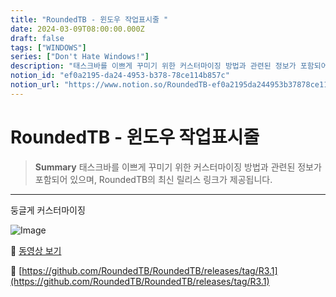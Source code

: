 ```yaml
---
title: "RoundedTB - 윈도우 작업표시줄 "
date: 2024-03-09T08:00:00.000Z
draft: false
tags: ["WINDOWS"]
series: ["Don't Hate Windows!"]
description: "태스크바를 이쁘게 꾸미기 위한 커스터마이징 방법과 관련된 정보가 포함되어 있으며, RoundedTB의 최신 릴리스 링크가 제공됩니다."
notion_id: "ef0a2195-da24-4953-b378-78ce114b857c"
notion_url: "https://www.notion.so/RoundedTB-ef0a2195da244953b37878ce114b857c"
---
```


# RoundedTB - 윈도우 작업표시줄 

> **Summary**
> 태스크바를 이쁘게 꾸미기 위한 커스터마이징 방법과 관련된 정보가 포함되어 있으며, RoundedTB의 최신 릴리스 링크가 제공됩니다.

---

둥글게 커스터마이징

![Image](https://prod-files-secure.s3.us-west-2.amazonaws.com/09ccd4d5-876c-4bba-bbdf-cc77a0a11257/514792f9-3454-4c40-8880-dc2e163d7306/Untitled.png?X-Amz-Algorithm=AWS4-HMAC-SHA256&X-Amz-Content-Sha256=UNSIGNED-PAYLOAD&X-Amz-Credential=ASIAZI2LB466QWSSBR3I%2F20250724%2Fus-west-2%2Fs3%2Faws4_request&X-Amz-Date=20250724T080933Z&X-Amz-Expires=3600&X-Amz-Security-Token=IQoJb3JpZ2luX2VjEAAaCXVzLXdlc3QtMiJHMEUCIQD3qy4BUi%2FgCxD56%2Fb5Of7yCD233seTME%2FUvEzvayC%2FXgIgfd4CI%2Fl4tPlJDutRBfbFzXDa%2FvJU1mR%2FmCmq8yi1NaEq%2FwMIKRAAGgw2Mzc0MjMxODM4MDUiDFcDLpi3KryQLeziYyrcAzAelt%2Fn9yRZtC2bclIhSRgq0W%2FrIoYRJWaXf%2FsEEFPCNBKvRgGqtVOjjeLzVR%2Bq5FqZfkfbDMWL5KoN%2FQxeG%2FE3tcT8dNSVvnqFCVJE5KyUClgFsNtZ8fs3JwY91JvPpLLPi6CFKoU%2BPK%2FJKajcMPxw065Dq6U%2BAN8NsNeBppgqQVxaAn%2Fr4bSw2R%2F4MF47k5ecXY0Dyrzq2zYfD6LIWRV0BsqsQ1GLwSn6P9Ux3ondrC85eo5M84UbIFgd%2Bh%2B0dEUOrApNaQRKqh%2FKGhvtbc2pt9BIvxOXumbrZHbqBlb%2ByKf7veCpd%2F0g1%2FpCj%2FWYRhOr7NsX0V3WVcgCsxauFtrup2hLC%2FfUZpuVp3x5t66866CJ3Wu%2BVesAxKTyMWOqjOMFUJxa39LvFV8obExIbeczlIma5C2TBVZEbWt1JSSqH2ppyWFK1dZTY4nf2J%2BLhwsjcTW7U0x3DCibELH5lpjyDw4vxXyo9oawjHXV814bUqI6MhGQaJ%2BioGeDoTrKGsEzsT%2Ffv11aUb67IXPLU1moKrDzcT63f2kqH1jkLwEpEd%2F591zBZBKCYXs%2BDIr930KEx7GJUpuKUURLeM7P%2BUP1AkA9kb5iz00E2tV1RpVHV8a%2Fol5BtsGiaCvFMLLPh8QGOqUBgRiwOQ1%2Bg7n3O0aBU2tgfvzr4%2BAcHwr1VUBfqFgt9edi9Tqi7EGe0F9eQlPayLY61NbaGCqGuW3I3%2FRtzOrloXY%2BvCuA2MT%2B4dJK%2BouwMGVo2kofZvtnfcGcXCFWgzDSUqLkhAOW1ykogEKYaT%2FKtkQgOaZSy25rLhxgxY99cNC4wDYdA%2BcUOV9nzy9v6V2zxuUi43Ju87ODRtAYRLYOxUAQXTDY&X-Amz-Signature=0ade9ec7cb52613fc562185e0d32968e7cd40db61905ede70c67be9d10183dc0&X-Amz-SignedHeaders=host&x-amz-checksum-mode=ENABLED&x-id=GetObject)

🎥 [동영상 보기](https://www.youtube.com/watch?v=2AawuA9Qs2I)

🔗 [https://github.com/RoundedTB/RoundedTB/releases/tag/R3.1](https://github.com/RoundedTB/RoundedTB/releases/tag/R3.1)


